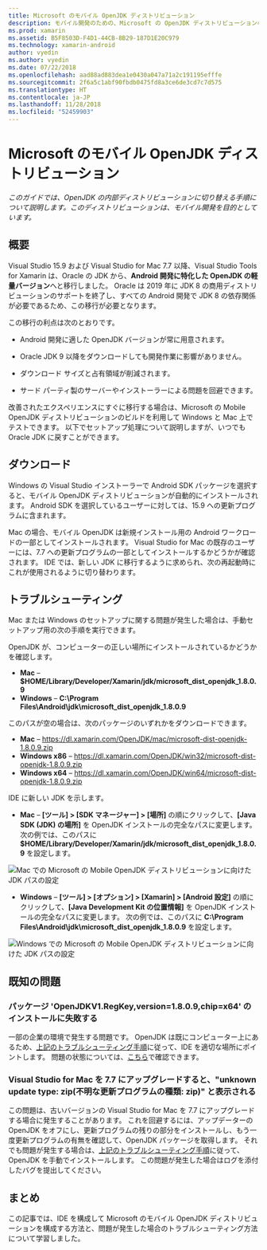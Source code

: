 ```yaml
---
title: Microsoft のモバイル OpenJDK ディストリビューション
description: モバイル開発のための、Microsoft の OpenJDK ディストリビューションの構成とトラブルシューティングに向けたステップ バイ ステップ ガイドです。
ms.prod: xamarin
ms.assetid: B5F8503D-F4D1-44CB-8B29-187D1E20C979
ms.technology: xamarin-android
author: vyedin
ms.author: vyedin
ms.date: 07/22/2018
ms.openlocfilehash: aad88ad883dea1e0430a047a71a2c191195efffe
ms.sourcegitcommit: 2f6a5c1abf90fbdb0475fd8a3ce6de3cd7c7d575
ms.translationtype: HT
ms.contentlocale: ja-JP
ms.lasthandoff: 11/28/2018
ms.locfileid: "52459903"
---
```

# <a name="microsofts-mobile-openjdk-distribution"></a>Microsoft のモバイル OpenJDK ディストリビューション

_このガイドでは、OpenJDK の内部ディストリビューションに切り替える手順について説明します。このディストリビューションは、モバイル開発を目的としています。_

## <a name="overview"></a>概要

Visual Studio 15.9 および Visual Studio for Mac 7.7 以降、Visual Studio Tools for Xamarin は、Oracle の JDK から、**Android 開発に特化した OpenJDK の軽量バージョン**へと移行しました。 Oracle は 2019 年に JDK 8 の商用ディストリビューションのサポートを終了し、すべての Android 開発で JDK 8 の依存関係が必要であるため、この移行が必要となります。

この移行の利点は次のとおりです。

- Android 開発に適した OpenJDK バージョンが常に用意されます。

- Oracle JDK 9 以降をダウンロードしても開発作業に影響がありません。

- ダウンロード サイズと占有領域が削減されます。

- サード パーティ製のサーバーやインストーラーによる問題を回避できます。

改善されたエクスペリエンスにすぐに移行する場合は、Microsoft の Mobile OpenJDK ディストリビューションのビルドを利用して Windows と Mac 上でテストできます。 以下でセットアップ処理について説明しますが、いつでも Oracle JDK に戻すことができます。

## <a name="download"></a>ダウンロード

Windows の Visual Studio インストーラーで Android SDK パッケージを選択すると、モバイル OpenJDK ディストリビューションが自動的にインストールされます。 Android SDK を選択しているユーザーに対しては、15.9 への更新プログラムに含まれます。

Mac の場合、モバイル OpenJDK は新規インストール用の Android ワークロードの一部としてインストールされます。 Visual Studio for Mac の既存のユーザーには、7.7 への更新プログラムの一部としてインストールするかどうかが確認されます。 IDE では、新しい JDK に移行するように求められ、次の再起動時にこれが使用されるように切り替わります。

## <a name="troubleshooting"></a>トラブルシューティング

Mac または Windows のセットアップに関する問題が発生した場合は、手動セットアップ用の次の手順を実行できます。

OpenJDK が、コンピューターの正しい場所にインストールされているかどうかを確認します。

- **Mac** &ndash; **$HOME/Library/Developer/Xamarin/jdk/microsoft_dist_openjdk_1.8.0.9**
- **Windows** &ndash; **C:\\Program Files\\Android\\jdk\\microsoft_dist_openjdk_1.8.0.9**

このパスが空の場合は、次のパッケージのいずれかをダウンロードできます。

- **Mac** &ndash; https://dl.xamarin.com/OpenJDK/mac/microsoft-dist-openjdk-1.8.0.9.zip
- **Windows x86** &ndash; https://dl.xamarin.com/OpenJDK/win32/microsoft-dist-openjdk-1.8.0.9.zip
- **Windows x64** &ndash; https://dl.xamarin.com/OpenJDK/win64/microsoft-dist-openjdk-1.8.0.9.zip

IDE に新しい JDK を示します。

- **Mac** &ndash; **[ツール] > [SDK マネージャー] > [場所]** の順にクリックして、**[Java SDK (JDK) の場所]** を OpenJDK インストールの完全なパスに変更します。 次の例では、このパスに **$HOME/Library/Developer/Xamarin/jdk/microsoft_dist_openjdk_1.8.0.9** を設定します。

![Mac での Microsoft の Mobile OpenJDK ディストリビューションに向けた JDK パスの設定](openjdk-images/vsm.png)

- **Windows** &ndash; **[ツール] > [オプション] > [Xamarin] > [Android 設定]** の順にクリックして、**[Java Development Kit の位置情報]** を OpenJDK インストールの完全なパスに変更します。 次の例では、このパスに **C:\\Program Files\\Android\\jdk\\microsoft_dist_openjdk_1.8.0.9** を設定します。

![Windows での Microsoft の Mobile OpenJDK ディストリビューションに向けた JDK パスの設定](openjdk-images/vs.png)

## <a name="known-issues"></a>既知の問題

### <a name="package-openjdkv1regkeyversion1809chipx64-failed-to-install"></a>パッケージ 'OpenJDKV1.RegKey,version=1.8.0.9,chip=x64' のインストールに失敗する

一部の企業の環境で発生する問題です。 OpenJDK は既にコンピューター上にあるため、[上記のトラブルシューティング手順](#troubleshooting)に従って、IDE を適切な場所にポイントします。 問題の状態については、[こちら](https://developercommunity.visualstudio.com/content/problem/382549/packageidopenjdkv1regkeypackageactioninstallreturn.html)で確認できます。

### <a name="unknown-update-type-zip-when-upgrading-visual-studio-for-mac-to-77"></a>Visual Studio for Mac を 7.7 にアップグレードすると、"unknown update type: zip\(不明な更新プログラムの種類: zip\)" と表示される

この問題は、古いバージョンの Visual Studio for Mac を 7.7 にアップグレードする場合に発生することがあります。 これを回避するには、アップデーターの OpenJDK をオフにし、更新プログラムの残りの部分をインストールし、もう一度更新プログラムの有無を確認して、OpenJDK パッケージを取得します。 それでも問題が発生する場合は、[上記のトラブルシューティング手順](#troubleshooting)に従って、OpenJDK を手動でインストールします。 この問題が発生した場合はログを添付したバグを提出してください。

## <a name="summary"></a>まとめ

この記事では、IDE を構成して Microsoft のモバイル OpenJDK ディストリビューションを構成する方法と、問題が発生した場合のトラブルシューティング方法について学習しました。
